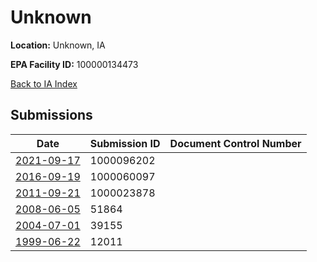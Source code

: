 # Unknown

**Location:** Unknown, IA

**EPA Facility ID:** 100000134473

[Back to IA Index](../../index.md)

## Submissions

| Date | Submission ID | Document Control Number |
|------|--------------|-------------------------|
| [2021-09-17](submissions/1000096202.md) | 1000096202 |  |
| [2016-09-19](submissions/1000060097.md) | 1000060097 |  |
| [2011-09-21](submissions/1000023878.md) | 1000023878 |  |
| [2008-06-05](submissions/51864.md) | 51864 |  |
| [2004-07-01](submissions/39155.md) | 39155 |  |
| [1999-06-22](submissions/12011.md) | 12011 |  |
